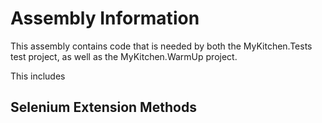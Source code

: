 ﻿# Assembly Information

This assembly contains code that is needed by both the MyKitchen.Tests test project, as well as the MyKitchen.WarmUp project.

This includes

## Selenium Extension Methods

